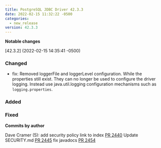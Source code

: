 ```yaml
---
title: PostgreSQL JDBC Driver 42.3.3
date: 2022-02-15 11:32:22 -0500
categories:
  - new_release
version: 42.3.3
---
```


**Notable changes**

[42.3.2] (2022-02-15 14:35:41 -0500)

### Changed

- fix: Removed loggerFile and loggerLevel configuration. While the properties still exist.
  They can no longer be used to configure the driver logging. Instead use java.util.logging
  configuration mechanisms such as `logging.properties`.

### Added

### Fixed

<!--more-->

**Commits by author**

Dave Cramer (5):
add security policy link to index [PR 2440](https://github.com/pgjdbc/pgjdbc/pull/2440)
Update SECURITY.md [PR 2445](https://github.com/pgjdbc/pgjdbc/pull/2445)
fix javadocs [PR 2454](https://github.com/pgjdbc/pgjdbc/pull/2454)
